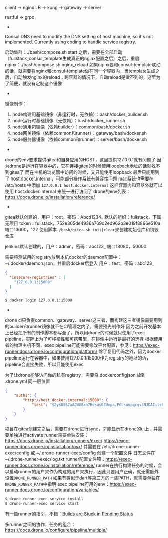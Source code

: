 
client -> nginx LB -> kong -> gateway -> server

restful -> grpc

-
Consul DNS need to modify the DNS setting of host machine, so it's not implemented. Currently using coding to handle service registry.

启动集群：./bash/compose.sh start 之后，需要在全部启动（fullstack_consul_template生成真正的nginx配置之后）之后，重启nginx：./bash/compose.sh nginx_reload
如果nginx要和consul-template联动的话，就需要将nginx和consul-template做在同一个容器内，当template生成之后，自动触发nginx的reload；跨容器的情况下，自动reload是做不到的，这里为了简便，就没有定制这个镜像

-
镜像制作：
1. node构建用基础镜像（非运行时，无依赖）：bash/docker_builder.sh
2. node运行时基础镜像（无依赖）：bash/docker_runner.sh
3. node通用包镜像（依赖builder）：common/bash/docker.sh
4. node网关镜像（依赖common和runner）：gateway/bash/docker.sh
5. node服务器镜像（依赖common和runner）：server/bash/docker.sh

-
drone的env要求提供gitea和自身应用的HOST，这里提供127.0.0.1就有问题了
因为drone是运行在容器中的，它在连接gitea的时候使用loopback地址的话就找不到gitea了
而在主机的浏览器中访问的时候，又只能使用loopback
最后只能用到了 host.docker.internal，可能部分操作系统有兼容性问题
mac系统也需要在 /etc/hosts 中添加 `127.0.0.1 host.docker.internal`
这样容器内和容器外就可以使用 host.docker.internal 来统一进行访问了
drone的env列表：https://docs.drone.io/installation/reference/

-
gitea默认创建的，用户：root，密码：Abcd1234_
默认的组织：fullstack，下属无项目
token：fullstack，752e305de4936a769d2ed962b3e019f8866e510a
端口13000，122
使用脚本`./bash/gitea.sh init|clear`来创建初始仓库和销毁仓库

jenkins默认创建的，用户：admin，密码：abc123_
端口18080，50000

需要将测试用的registry放到本机docker的daemon配置中：~/.docker/daemon.json，并重启docker后登入
用户：test，密码：abc123_

```json
{
  "insecure-registries" : [
    "127.0.0.1:15000"
  ]
}
```
```bash
$ docker login 127.0.0.1:15000
```

-
drone ci只负责common、gateway、server这三者，而构建这三者镜像需要用到的builder和runner镜像就不在CI管理之内了，需要预先制作好
因为之前开发基本上已经把所有的制作脚本都写全了，所以用drone的时候就只使用了exec pipeline，实际上为了可移植性和可携带型，在镜像中运行是最好的选择
根据使用者的物理主机不同，exec pipeline可能需要修改平台配置，参见：https://exec-runner.docs.drone.io/configuration/platform/
除了复用代码之外，因为docker pipeline运行在容器中，如果使用127.0.0.1:15000作为registry的地址的话，pipeline会直接失败，所以只能使用exec

为了让drone能够访问你的私有registry，需要将 dockerconfigjson 放到 .drone.yml 同一层位置

```json
{
    "auths": {
        "http://host.docker.internal:15000": {
            "test": "$2y$05$7aAJWG8xh7Hdsus0ZUmpa.PGLsuopqcqv3NJDAIitePeJ8TyinHcO"
        }
    }
}
```

项目在gitea创建完之后，需要在drone进行sync，才能显示在drone的ui上，并需要单独进行activate
runner需要单独安装：
https://docs.drone.io/installation/runners/exec/
https://exec-runner.docs.drone.io/installation/osx/
并需要在 /etc/drone-runner-exec/config 或 ~/.drone-runner-exec/config 创建一个配置文件
日志文件在 ~/.drone-runner-exec/log.txt
runner配置文件项：https://exec-runner.docs.drone.io/installation/reference/
runner在执行构建任务的时候，会以启动runner的用户来作为构建的用户来执行，因此只要用户正确，就无需额外设置`DRONE_RUNNER_PATH`
如果有类似于dart等第三方的一些PATH，就需要单独在`DRONE_RUNNER_PATH`中指明
exec pipeline可用的env：https://exec-runner.docs.drone.io/configuration/variables/

```bash
$ drone-runner-exec service install
$ drone-runner-exec service start
```

有一篇runner的指引，不错：[Builds are Stuck in Pending Status](https://discourse.drone.io/t/builds-are-stuck-in-pending-status/4437)

多runner之间的协作，任务的组合：https://docs.drone.io/configure/pipeline/multiple/

